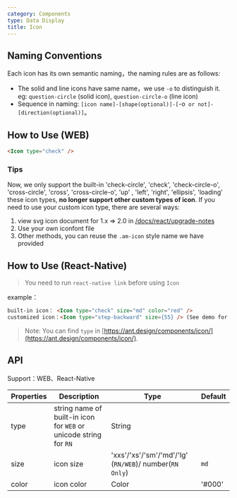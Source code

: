 ```yaml
---
category: Components
type: Data Display
title: Icon
---
```


## Naming Conventions

Each icon has its own semantic naming，the naming rules are as follows:

- The solid and line icons have same name，we use `-o` to distinguish it. eg: `question-circle` (solid icon), `question-circle-o` (line icon)
- Sequence in naming: `[icon name]-[shape(optional)]-[`-o` or not]-[direction(optional)]`。

## How to Use (WEB)

```html
<Icon type="check" />
```

### Tips

Now, we only support the built-in 'check-circle', 'check', 'check-circle-o', 'cross-circle', 'cross', 'cross-circle-o', 'up' , 'left', 'right', 'ellipsis', 'loading' these icon types, **no longer support other custom types of icon**. If you need to use your custom icon type, there are several ways:

1. view svg icon document for 1.x => 2.0 in [/docs/react/upgrade-notes](/docs/react/upgrade-notes#1.x-=>-2.0)
2. Use your own iconfont file
3. Other methods, you can reuse the `.am-icon` style name we have provided


## How to Use (React-Native)

> You need to run `react-native link` before using `Icon`

example：

```html
built-in icon： <Icon type="check" size="md" color="red" />
customized icon：<Icon type="step-backward" size={55} /> (See demo for further details)
```
> Note: You can find `type` in [https://ant.design/components/icon/](https://ant.design/components/icon/).

## API

Support：WEB、React-Native

| Properties        | Description           | Type            | Default       |
|------------|----------------|----------------|--------------|
| type    |   string name of built-in icon for `WEB` or unicode string for `RN`    | String   |
| size    |   icon size     | 'xxs'/'xs'/'sm'/'md'/'lg' (`RN/WEB`)/ number(`RN Only`)  | `md` |
| color   | icon color  | Color | '#000' |
